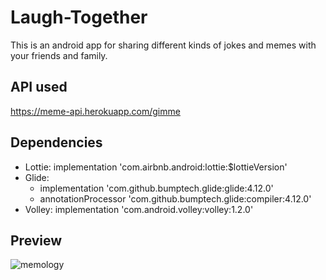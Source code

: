 # Laugh-Together
This is an android app for sharing different kinds of jokes and memes with your friends and family.

## API used
https://meme-api.herokuapp.com/gimme

## Dependencies
- Lottie: implementation 'com.airbnb.android:lottie:$lottieVersion'
- Glide: 
  - implementation 'com.github.bumptech.glide:glide:4.12.0'
  - annotationProcessor 'com.github.bumptech.glide:compiler:4.12.0'
- Volley: implementation 'com.android.volley:volley:1.2.0'

## Preview
![memology](https://user-images.githubusercontent.com/61517067/117987361-0823f400-b358-11eb-992a-233115139beb.gif)


